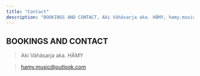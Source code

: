 ```yaml
---
title: "Contact"
description: "BOOKINGS AND CONTACT, Aki Vähäsarja aka. HÄMY, hamy.music@outlook.com"
---
```


## BOOKINGS AND CONTACT

> Aki Vähäsarja aka. HÄMY 

> hamy.music@outlook.com

